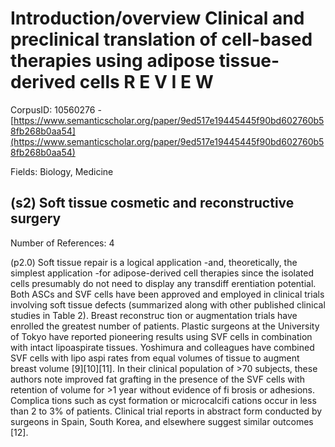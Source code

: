 # Introduction/overview Clinical and preclinical translation of cell-based therapies using adipose tissue-derived cells R E V I E W

CorpusID: 10560276 - [https://www.semanticscholar.org/paper/9ed517e19445445f90bd602760b58fb268b0aa54](https://www.semanticscholar.org/paper/9ed517e19445445f90bd602760b58fb268b0aa54)

Fields: Biology, Medicine

## (s2) Soft tissue cosmetic and reconstructive surgery
Number of References: 4

(p2.0) Soft tissue repair is a logical application -and, theoretically, the simplest application -for adipose-derived cell therapies since the isolated cells presumably do not need to display any transdiff erentiation potential. Both ASCs and SVF cells have been approved and employed in clinical trials involving soft tissue defects (summarized along with other published clinical studies in Table 2). Breast reconstruc tion or augmentation trials have enrolled the greatest number of patients. Plastic surgeons at the University of Tokyo have reported pioneering results using SVF cells in combination with intact lipoaspirate tissues. Yoshimura and colleagues have combined SVF cells with lipo aspi rates from equal volumes of tissue to augment breast volume [9][10][11]. In their clinical population of >70 subjects, these authors note improved fat grafting in the presence of the SVF cells with retention of volume for >1 year without evidence of fi brosis or adhesions. Complica tions such as cyst formation or microcalcifi cations occur in less than 2 to 3% of patients. Clinical trial reports in abstract form conducted by surgeons in Spain, South Korea, and elsewhere suggest similar outcomes [12].
